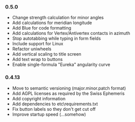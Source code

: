 ### 0.5.0
- Change strength calculation for minor angles
- Add calculations for meridian longitude
- Add Blue for code formatting
- Add calculations for Vertex/Antivertex contacts in azimuth
- Stop autotabbing while typing in form fields
- Include support for Linux
- Refactor uniwheels
- Add vertical scaling to title screen
- Add text wrap to buttons
- Enable single-formula "Eureka" angularity curve

### 0.4.13
- Move to semantic versioning (major.minor.patch format)
- Add AGPL licenses as required by the Swiss Ephemeris
- Add copyright information
- Add dependencies to etc\requirements.txt
- Fix button labels so they don't get cut off
- Improve startup speed (...somehow)